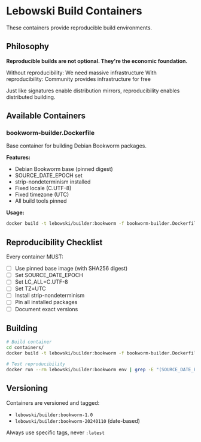 # Lebowski Build Containers

These containers provide reproducible build environments.

## Philosophy

**Reproducible builds are not optional. They're the economic foundation.**

Without reproducibility: We need massive infrastructure
With reproducibility: Community provides infrastructure for free

Just like signatures enable distribution mirrors, reproducibility enables distributed building.

## Available Containers

### bookworm-builder.Dockerfile

Base container for building Debian Bookworm packages.

**Features:**
- Debian Bookworm base (pinned digest)
- SOURCE_DATE_EPOCH set
- strip-nondeterminism installed
- Fixed locale (C.UTF-8)
- Fixed timezone (UTC)
- All build tools pinned

**Usage:**
```bash
docker build -t lebowski/builder:bookworm -f bookworm-builder.Dockerfile .
```

## Reproducibility Checklist

Every container MUST:
- [ ] Use pinned base image (with SHA256 digest)
- [ ] Set SOURCE_DATE_EPOCH
- [ ] Set LC_ALL=C.UTF-8
- [ ] Set TZ=UTC
- [ ] Install strip-nondeterminism
- [ ] Pin all installed packages
- [ ] Document exact versions

## Building

```bash
# Build container
cd containers/
docker build -t lebowski/builder:bookworm -f bookworm-builder.Dockerfile .

# Test reproducibility
docker run --rm lebowski/builder:bookworm env | grep -E "(SOURCE_DATE_EPOCH|LC_ALL|TZ)"
```

## Versioning

Containers are versioned and tagged:
- `lebowski/builder:bookworm-1.0`
- `lebowski/builder:bookworm-20240110` (date-based)

Always use specific tags, never `:latest`
